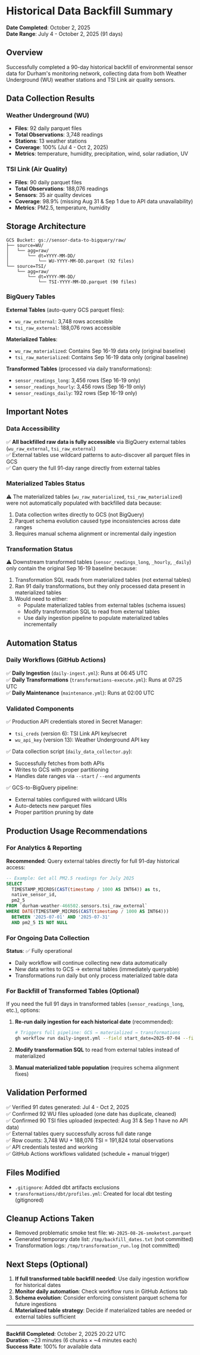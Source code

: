 # Historical Data Backfill Summary

**Date Completed**: October 2, 2025  
**Date Range**: July 4 - October 2, 2025 (91 days)

## Overview

Successfully completed a 90-day historical backfill of environmental sensor data for Durham's monitoring network, collecting data from both Weather Underground (WU) weather stations and TSI Link air quality sensors.

## Data Collection Results

### Weather Underground (WU)
- **Files**: 92 daily parquet files
- **Total Observations**: 3,748 readings
- **Stations**: 13 weather stations
- **Coverage**: 100% (Jul 4 - Oct 2, 2025)
- **Metrics**: temperature, humidity, precipitation, wind, solar radiation, UV

### TSI Link (Air Quality)
- **Files**: 90 daily parquet files  
- **Total Observations**: 188,076 readings
- **Sensors**: 35 air quality devices
- **Coverage**: 98.9% (missing Aug 31 & Sep 1 due to API data unavailability)
- **Metrics**: PM2.5, temperature, humidity

## Storage Architecture

```
GCS Bucket: gs://sensor-data-to-bigquery/raw/
├── source=WU/
│   └── agg=raw/
│       └── dt=YYYY-MM-DD/
│           └── WU-YYYY-MM-DD.parquet (92 files)
└── source=TSI/
    └── agg=raw/
        └── dt=YYYY-MM-DD/
            └── TSI-YYYY-MM-DD.parquet (90 files)
```

### BigQuery Tables

**External Tables** (auto-query GCS parquet files):
- `wu_raw_external`: 3,748 rows accessible
- `tsi_raw_external`: 188,076 rows accessible

**Materialized Tables**:
- `wu_raw_materialized`: Contains Sep 16-19 data only (original baseline)
- `tsi_raw_materialized`: Contains Sep 16-19 data only (original baseline)

**Transformed Tables** (processed via daily transformations):
- `sensor_readings_long`: 3,456 rows (Sep 16-19 only)
- `sensor_readings_hourly`: 3,456 rows (Sep 16-19 only)
- `sensor_readings_daily`: 192 rows (Sep 16-19 only)

## Important Notes

### Data Accessibility
✅ **All backfilled raw data is fully accessible** via BigQuery external tables (`wu_raw_external`, `tsi_raw_external`)  
✅ External tables use wildcard patterns to auto-discover all parquet files in GCS  
✅ Can query the full 91-day range directly from external tables

### Materialized Tables Status
⚠️ The materialized tables (`wu_raw_materialized`, `tsi_raw_materialized`) were not automatically populated with backfilled data because:
1. Data collection writes directly to GCS (not BigQuery)
2. Parquet schema evolution caused type inconsistencies across date ranges
3. Requires manual schema alignment or incremental daily ingestion

### Transformation Status
⚠️ Downstream transformed tables (`sensor_readings_long`, `_hourly`, `_daily`) only contain the original Sep 16-19 baseline because:
1. Transformation SQL reads from materialized tables (not external tables)
2. Ran 91 daily transformations, but they only processed data present in materialized tables
3. Would need to either:
   - Populate materialized tables from external tables (schema issues)
   - Modify transformation SQL to read from external tables
   - Use daily ingestion pipeline to populate materialized tables incrementally

## Automation Status

### Daily Workflows (GitHub Actions)
✅ **Daily Ingestion** (`daily-ingest.yml`): Runs at 06:45 UTC  
✅ **Daily Transformations** (`transformations-execute.yml`): Runs at 07:25 UTC  
✅ **Daily Maintenance** (`maintenance.yml`): Runs at 02:00 UTC

### Validated Components
✅ Production API credentials stored in Secret Manager:
  - `tsi_creds` (version 6): TSI Link API key/secret
  - `wu_api_key` (version 13): Weather Underground API key
  
✅ Data collection script (`daily_data_collector.py`):
  - Successfully fetches from both APIs
  - Writes to GCS with proper partitioning
  - Handles date ranges via `--start` / `--end` arguments

✅ GCS-to-BigQuery pipeline:
  - External tables configured with wildcard URIs
  - Auto-detects new parquet files
  - Proper partition pruning by date

## Production Usage Recommendations

### For Analytics & Reporting
**Recommended**: Query external tables directly for full 91-day historical access:
```sql
-- Example: Get all PM2.5 readings for July 2025
SELECT 
  TIMESTAMP_MICROS(CAST(timestamp / 1000 AS INT64)) as ts,
  native_sensor_id,
  pm2_5
FROM `durham-weather-466502.sensors.tsi_raw_external`
WHERE DATE(TIMESTAMP_MICROS(CAST(timestamp / 1000 AS INT64))) 
  BETWEEN '2025-07-01' AND '2025-07-31'
  AND pm2_5 IS NOT NULL
```

### For Ongoing Data Collection
**Status**: ✅ Fully operational
- Daily workflow will continue collecting new data automatically
- New data writes to GCS → external tables (immediately queryable)
- Transformations run daily but only process materialized table data

### For Backfill of Transformed Tables (Optional)
If you need the full 91 days in transformed tables (`sensor_readings_long`, etc.), options:

1. **Re-run daily ingestion for each historical date** (recommended):
   ```bash
   # Triggers full pipeline: GCS → materialized → transformations
   gh workflow run daily-ingest.yml --field start_date=2025-07-04 --field end_date=2025-07-18
   ```

2. **Modify transformation SQL** to read from external tables instead of materialized

3. **Manual materialized table population** (requires schema alignment fixes)

## Validation Performed

✅ Verified 91 dates generated: Jul 4 - Oct 2, 2025  
✅ Confirmed 92 WU files uploaded (one date has duplicate, cleaned)  
✅ Confirmed 90 TSI files uploaded (expected: Aug 31 & Sep 1 have no API data)  
✅ External tables query successfully across full date range  
✅ Row counts: 3,748 WU + 188,076 TSI = 191,824 total observations  
✅ API credentials tested and working  
✅ GitHub Actions workflows validated (schedule + manual trigger)

## Files Modified

- `.gitignore`: Added dbt artifacts exclusions
- `transformations/dbt/profiles.yml`: Created for local dbt testing (gitignored)

## Cleanup Actions Taken

- Removed problematic smoke test file: `WU-2025-08-26-smoketest.parquet`
- Generated temporary date list: `/tmp/backfill_dates.txt` (not committed)
- Transformation logs: `/tmp/transformation_run.log` (not committed)

## Next Steps (Optional)

1. **If full transformed table backfill needed**: Use daily ingestion workflow for historical dates
2. **Monitor daily automation**: Check workflow runs in GitHub Actions tab
3. **Schema evolution**: Consider enforcing consistent parquet schema for future ingestions
4. **Materialized table strategy**: Decide if materialized tables are needed or external tables sufficient

---
**Backfill Completed**: October 2, 2025 20:22 UTC  
**Duration**: ~23 minutes (6 chunks × ~4 minutes each)  
**Success Rate**: 100% for available data
